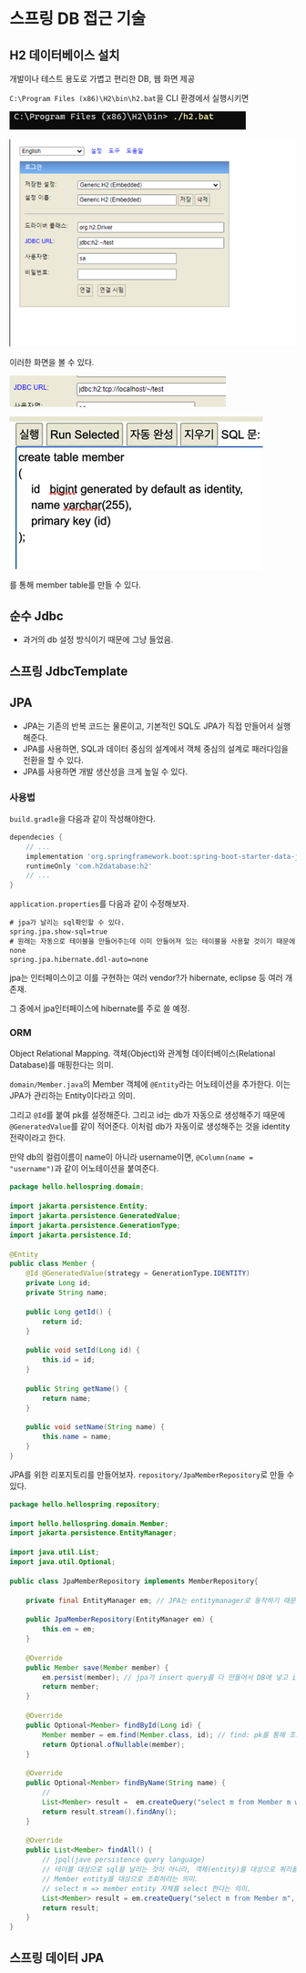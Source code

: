 # 스프링 DB 접근 기술



## H2 데이터베이스 설치

개발이나 테스트 용도로 가볍고 편리한 DB, 웹 화면 제공

`C:\Program Files (x86)\H2\bin\h2.bat`을 CLI 환경에서 실행시키면

![image-20230604013521045](assets/image-20230604013521045.png)

![image-20230604013457359](assets/image-20230604013457359.png)

이러한 화면을 볼 수 있다.

![image-20230604013717645](assets/image-20230604013717645.png)



![image-20230604014353941](assets/image-20230604014353941.png)

를 통해 member table를 만들 수 있다.



## 순수 Jdbc

- 과거의 db 설정 방식이기 때문에 그냥 들었음.



## 스프링 JdbcTemplate



## JPA

- JPA는 기존의 반복 코드는 물론이고, 기본적인 SQL도 JPA가 직접 만들어서 실행해준다.
- JPA를 사용하면, SQL과 데이터 중심의 설계에서 객체 중심의 설계로 패러다임을 전환을 할 수 있다.
- JPA를 사용하면 개발 생산성을 크게 높일 수 있다.



### 사용법

`build.gradle`을 다음과 같이 작성해야한다.

```gradle
dependecies {
	// ...
	implementation 'org.springframework.boot:spring-boot-starter-data-jpa'
	runtimeOnly 'com.h2database:h2'
	// ...
}
```

`application.properties`를 다음과 같이 수정해보자.

```properties
# jpa가 날리는 sql확인할 수 있다.
spring.jpa.show-sql=true
# 원래는 자동으로 테이블을 만들어주는데 이미 만들어져 있는 테이블을 사용할 것이기 때문에 none
spring.jpa.hibernate.ddl-auto=none
```



jpa는 인터페이스이고 이를 구현하는 여러 vendor?가 hibernate, eclipse 등 여러 개 존재. 

그 중에서 jpa인터페이스에 hibernate를 주로 쓸 예정.

### ORM

Object Relational Mapping. 객체(Object)와 관계형 데이터베이스(Relational Database)를 매핑한다는 의미. 



`domain/Member.java`의 Member 객체에 `@Entity`라는 어노테이션을 추가한다. 이는 JPA가 관리하는 Entity이다라고 의미.

그리고 `@Id`를 붙여 pk를 설정해준다. 그리고 id는 db가 자동으로 생성해주기 때문에 `@GeneratedValue`를 같이 적어준다. 이처럼 db가 자동이로 생성해주는 것을 identity 전략이라고 한다. 

만약 db의 컬럼이름이 name이 아니라 username이면, `@Column(name = "username")`과 같이 어노테이션을 붙여준다. 

```java
package hello.hellospring.domain;

import jakarta.persistence.Entity;
import jakarta.persistence.GeneratedValue;
import jakarta.persistence.GenerationType;
import jakarta.persistence.Id;

@Entity
public class Member {
    @Id @GeneratedValue(strategy = GenerationType.IDENTITY)
    private Long id;
    private String name;

    public Long getId() {
        return id;
    }

    public void setId(Long id) {
        this.id = id;
    }

    public String getName() {
        return name;
    }

    public void setName(String name) {
        this.name = name;
    }
}
```



 JPA를 위한 리포지토리를 만들어보자. `repository/JpaMemberRepository`로 만들 수 있다.

```java
package hello.hellospring.repository;

import hello.hellospring.domain.Member;
import jakarta.persistence.EntityManager;

import java.util.List;
import java.util.Optional;

public class JpaMemberRepository implements MemberRepository{

    private final EntityManager em; // JPA는 entitymanager로 동작하기 때문에 넣어주어야 한다. 스프링부트가 자동으로 만들어주기 때문에 injection만 해주면 된다.

    public JpaMemberRepository(EntityManager em) {
        this.em = em;
    }

    @Override
    public Member save(Member member) {
        em.persist(member); // jpa가 insert query를 다 만들어서 DB에 넣고 id까지 member에다 setId까지 해준다.
        return member;
    }

    @Override
    public Optional<Member> findById(Long id) {
        Member member = em.find(Member.class, id); // find: pk를 통해 조회
        return Optional.ofNullable(member);
    }

    @Override
    public Optional<Member> findByName(String name) {
        //
        List<Member> result =  em.createQuery("select m from Member m whenre m.name = :name", Member.class).setParameter("name", name).getResultList();
        return result.stream().findAny();
    }

    @Override
    public List<Member> findAll() {
        // jpql(jave persistence query language)
        // 테이블 대상으로 sql을 날리는 것이 아니라, 객체(entity)를 대상으로 쿼리를 날리면 sql로 번역이 된다.
        // Member entity를 대상으로 조회하라는 의미.
        // select m => member entity 자체를 select 한다는 의미.
        List<Member> result = em.createQuery("select m from Member m", Member.class).getResultList();
        return result;
    }
}

```





## 스프링 데이터 JPA